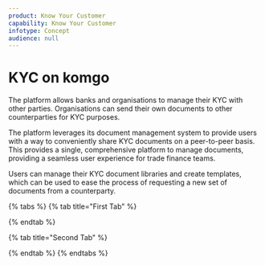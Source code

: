 ```yaml
---
product: Know Your Customer
capability: Know Your Customer
infotype: Concept
audience: null
---
```


# KYC on komgo

The platform allows banks and organisations to manage their KYC with other parties. Organisations can send their own documents to other counterparties for KYC purposes.

The platform leverages its document management system to provide users with a way to conveniently share KYC documents on a peer-to-peer basis. This provides a single, comprehensive platform to manage documents, providing a seamless user experience for trade finance teams.

Users can manage their KYC document libraries and create templates, which can be used to ease the process of requesting a new set of documents from a counterparty.

{% tabs %}
{% tab title="First Tab" %}

{% endtab %}

{% tab title="Second Tab" %}

{% endtab %}
{% endtabs %}

